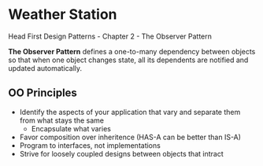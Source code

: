 # Weather Station
Head First Design Patterns - Chapter 2 - The Observer Pattern

**The Observer Pattern** defines a one-to-many dependency between objects so that when one object changes state, all its dependents are notified and updated automatically.

## OO Principles
- Identify the aspects of your application that vary and separate them from what stays the same
  - Encapsulate what varies
- Favor composition over inheritence (HAS-A can be better than IS-A)
- Program to interfaces, not implementations
- Strive for loosely coupled designs between objects that intract